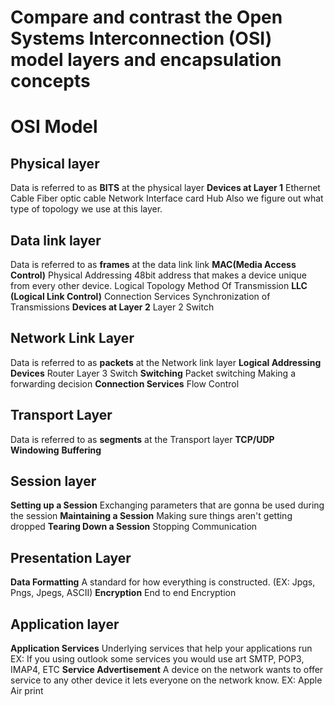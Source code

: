 # **Compare and contrast the Open Systems Interconnection (OSI) model layers and encapsulation concepts**

# **OSI Model**
## Physical layer
Data is referred to as **BITS** at the physical layer
**Devices at Layer 1**
	Ethernet Cable
	Fiber optic cable
	Network Interface card
	Hub
Also we figure out what type of topology we use at this layer.
## Data link layer
Data is referred to as **frames** at the data link link
**MAC(Media Access Control)**
	Physical Addressing
		48bit address that makes a device unique from every other device.
	Logical Topology
	Method Of Transmission
**LLC (Logical Link Control)**
	Connection Services
	Synchronization of Transmissions
	**Devices at Layer 2**
		Layer 2 Switch
## Network Link Layer
Data is referred to as **packets** at the Network link layer
**Logical Addressing**
**Devices**
	Router
	Layer 3 Switch
**Switching**
	Packet switching
		Making a forwarding decision 
**Connection Services**
	Flow Control
## Transport Layer
Data is referred to as **segments** at the Transport layer
**TCP/UDP**
**Windowing**
**Buffering**
## Session layer
**Setting up a Session**
	Exchanging parameters that are gonna be used during the session
**Maintaining a Session**
	Making sure things aren't getting dropped
**Tearing Down a Session**
	Stopping Communication
## Presentation Layer
**Data Formatting**
	A standard for how everything is constructed. (EX: Jpgs, Pngs, Jpegs, ASCII)
**Encryption**
	End to end Encryption
## Application layer
**Application Services**
	Underlying services that help your applications run
		EX: If you using outlook some services you would use art SMTP, POP3, IMAP4, ETC
**Service Advertisement**
	A device on the network wants to offer service to any other device it lets everyone on the network know.
		EX: Apple Air print

